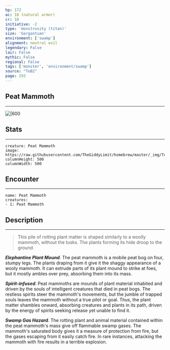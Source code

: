 ```yaml
---
hp: 172
ac: 18 (natural armor)
cr: 10
initiative: -2
type: 'monstrosity (titan)'    
size: 'Gargantuan'
environment: ['swamp']
alignment: neutral evil
legendary: False
lair: False
mythic: False
regional: False
tags: ['monster', 'environment/swamp']
source: "ToB2"
page: 293
---
```


## Peat Mammoth
---

![|600](https://raw.githubusercontent.com/TheGiddyLimit/homebrew/master/_img/ToB2/creature/Peat%20Mammoth.webp)

## Stats
---

```statblock
creature: Peat Mammoth
image: https://raw.githubusercontent.com/TheGiddyLimit/homebrew/master/_img/ToB2/creature/token/Peat%20Mammoth%20%28Token%29.png
columnHeight: 500
columnWidth: 500
```

## Encounter
---

```encounter-table
name: Peat Mammoth
creatures:
- 1: Peat Mammoth
```

## Description
---
>This pile of rotting plant matter is shaped similarly to a woolly mammoth, without the tusks. The plants forming its hide droop to the ground.

**_Elephantine Plant Mound_**. The peat mammoth is a mobile peat bog on four, stumpy legs. The plants draping from it give it the shaggy appearance of a wooly mammoth. It can extrude parts of its plant mound to strike at foes, but it mostly ambles over prey, absorbing them into its mass.

**_Spirit-infused_**. Peat mammoths are mounds of plant material inhabited and driven by the souls of intelligent creatures that died in peat bogs. The restless spirits steer the mammoth's movements, but the jumble of trapped souls leaves the mammoth without a true pilot or goal. Thus, the plant matter shambles onward, absorbing creatures and plants in its path, driven by the energy of spirits seeking release yet unable to find it.

**_Swamp Gas Hazard_**. The rotting plant and animal material contained within the peat mammoth's mass give off flammable swamp gases. The mammoth's saturated body gives it a measure of protection from fire, but the gases escaping from it easily catch fire. In rare instances, attacking the mammoth with fire results in a terrible explosion.






